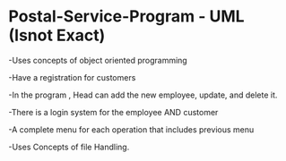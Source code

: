 # Postal-Service-Program - UML (Isnot Exact)

-Uses concepts of object oriented programming

-Have a registration for customers

-In the program , Head can add the new employee, update, and delete it.

-There is a login system for the employee AND customer

-A complete menu for each operation that includes previous menu 

-Uses Concepts of file Handling.
